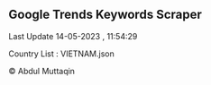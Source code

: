 

## Google Trends Keywords Scraper 
 
Last Update 14-05-2023 , 11:54:29

Country List :
VIETNAM.json



© Abdul Muttaqin 
